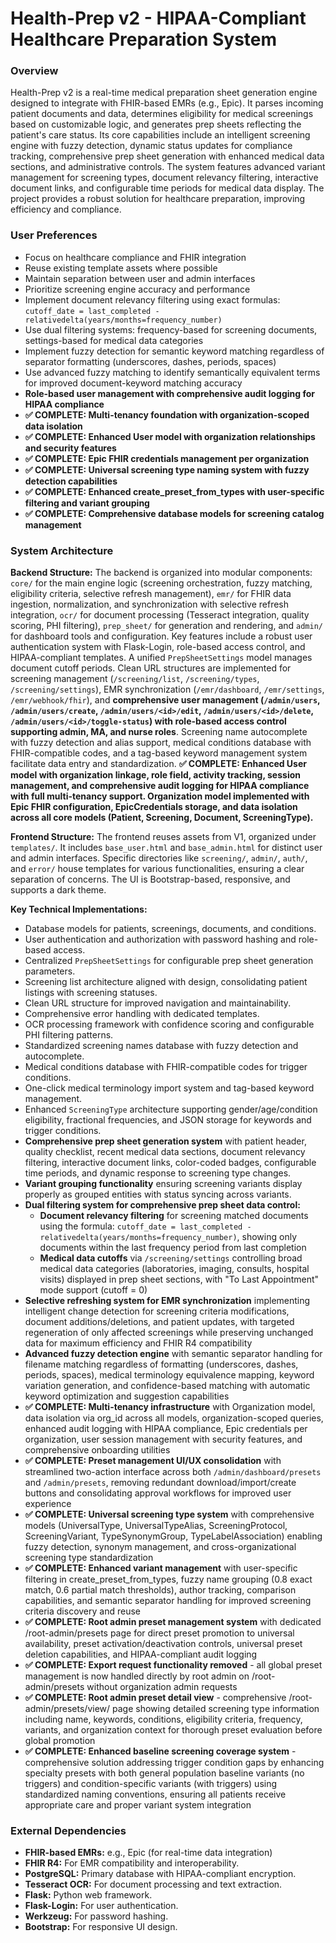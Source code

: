# Health-Prep v2 - HIPAA-Compliant Healthcare Preparation System

### Overview
Health-Prep v2 is a real-time medical preparation sheet generation engine designed to integrate with FHIR-based EMRs (e.g., Epic). It parses incoming patient documents and data, determines eligibility for medical screenings based on customizable logic, and generates prep sheets reflecting the patient's care status. Its core capabilities include an intelligent screening engine with fuzzy detection, dynamic status updates for compliance tracking, comprehensive prep sheet generation with enhanced medical data sections, and administrative controls. The system features advanced variant management for screening types, document relevancy filtering, interactive document links, and configurable time periods for medical data display. The project provides a robust solution for healthcare preparation, improving efficiency and compliance.

### User Preferences
- Focus on healthcare compliance and FHIR integration
- Reuse existing template assets where possible
- Maintain separation between user and admin interfaces
- Prioritize screening engine accuracy and performance
- Implement document relevancy filtering using exact formulas: `cutoff_date = last_completed - relativedelta(years/months=frequency_number)`
- Use dual filtering systems: frequency-based for screening documents, settings-based for medical data categories
- Implement fuzzy detection for semantic keyword matching regardless of separator formatting (underscores, dashes, periods, spaces)
- Use advanced fuzzy matching to identify semantically equivalent terms for improved document-keyword matching accuracy
- **Role-based user management with comprehensive audit logging for HIPAA compliance**
- **✅ COMPLETE: Multi-tenancy foundation with organization-scoped data isolation**
- **✅ COMPLETE: Enhanced User model with organization relationships and security features**
- **✅ COMPLETE: Epic FHIR credentials management per organization**
- **✅ COMPLETE: Universal screening type naming system with fuzzy detection capabilities**
- **✅ COMPLETE: Enhanced create_preset_from_types with user-specific filtering and variant grouping**
- **✅ COMPLETE: Comprehensive database models for screening catalog management**

### System Architecture

**Backend Structure:**
The backend is organized into modular components: `core/` for the main engine logic (screening orchestration, fuzzy matching, eligibility criteria, selective refresh management), `emr/` for FHIR data ingestion, normalization, and synchronization with selective refresh integration, `ocr/` for document processing (Tesseract integration, quality scoring, PHI filtering), `prep_sheet/` for generation and rendering, and `admin/` for dashboard tools and configuration. Key features include a robust user authentication system with Flask-Login, role-based access control, and HIPAA-compliant templates. A unified `PrepSheetSettings` model manages document cutoff periods. Clean URL structures are implemented for screening management (`/screening/list`, `/screening/types`, `/screening/settings`), EMR synchronization (`/emr/dashboard`, `/emr/settings`, `/emr/webhook/fhir`), and **comprehensive user management (`/admin/users`, `/admin/users/create`, `/admin/users/<id>/edit`, `/admin/users/<id>/delete`, `/admin/users/<id>/toggle-status`) with role-based access control supporting admin, MA, and nurse roles**. Screening name autocomplete with fuzzy detection and alias support, medical conditions database with FHIR-compatible codes, and a tag-based keyword management system facilitate data entry and standardization. **✅ COMPLETE: Enhanced User model with organization linkage, role field, activity tracking, session management, and comprehensive audit logging for HIPAA compliance with full multi-tenancy support. Organization model implemented with Epic FHIR configuration, EpicCredentials storage, and data isolation across all core models (Patient, Screening, Document, ScreeningType).**

**Frontend Structure:**
The frontend reuses assets from V1, organized under `templates/`. It includes `base_user.html` and `base_admin.html` for distinct user and admin interfaces. Specific directories like `screening/`, `admin/`, `auth/`, and `error/` house templates for various functionalities, ensuring a clear separation of concerns. The UI is Bootstrap-based, responsive, and supports a dark theme.

**Key Technical Implementations:**
- Database models for patients, screenings, documents, and conditions.
- User authentication and authorization with password hashing and role-based access.
- Centralized `PrepSheetSettings` for configurable prep sheet generation parameters.
- Screening list architecture aligned with design, consolidating patient listings with screening statuses.
- Clean URL structure for improved navigation and maintainability.
- Comprehensive error handling with dedicated templates.
- OCR processing framework with confidence scoring and configurable PHI filtering patterns.
- Standardized screening names database with fuzzy detection and autocomplete.
- Medical conditions database with FHIR-compatible codes for trigger conditions.
- One-click medical terminology import system and tag-based keyword management.
- Enhanced `ScreeningType` architecture supporting gender/age/condition eligibility, fractional frequencies, and JSON storage for keywords and trigger conditions.
- **Comprehensive prep sheet generation system** with patient header, quality checklist, recent medical data sections, document relevancy filtering, interactive document links, color-coded badges, configurable time periods, and dynamic response to screening type changes.
- **Variant grouping functionality** ensuring screening variants display properly as grouped entities with status syncing across variants.
- **Dual filtering system for comprehensive prep sheet data control:**
  - **Document relevancy filtering** for screening matched documents using the formula: `cutoff_date = last_completed - relativedelta(years/months=frequency_number)`, showing only documents within the last frequency period from last completion
  - **Medical data cutoffs** via `/screening/settings` controlling broad medical data categories (laboratories, imaging, consults, hospital visits) displayed in prep sheet sections, with "To Last Appointment" mode support (cutoff = 0)
- **Selective refreshing system for EMR synchronization** implementing intelligent change detection for screening criteria modifications, document additions/deletions, and patient updates, with targeted regeneration of only affected screenings while preserving unchanged data for maximum efficiency and FHIR R4 compatibility
- **Advanced fuzzy detection engine** with semantic separator handling for filename matching regardless of formatting (underscores, dashes, periods, spaces), medical terminology equivalence mapping, keyword variation generation, and confidence-based matching with automatic keyword optimization and suggestion capabilities
- **✅ COMPLETE: Multi-tenancy infrastructure** with Organization model, data isolation via org_id across all models, organization-scoped queries, enhanced audit logging with HIPAA compliance, Epic credentials per organization, user session management with security features, and comprehensive onboarding utilities
- **✅ COMPLETE: Preset management UI/UX consolidation** with streamlined two-action interface across both `/admin/dashboard/presets` and `/admin/presets`, removing redundant download/import/create buttons and consolidating approval workflows for improved user experience
- **✅ COMPLETE: Universal screening type system** with comprehensive models (UniversalType, UniversalTypeAlias, ScreeningProtocol, ScreeningVariant, TypeSynonymGroup, TypeLabelAssociation) enabling fuzzy detection, synonym management, and cross-organizational screening type standardization
- **✅ COMPLETE: Enhanced variant management** with user-specific filtering in create_preset_from_types, fuzzy name grouping (0.8 exact match, 0.6 partial match thresholds), author tracking, comparison capabilities, and semantic separator handling for improved screening criteria discovery and reuse
- **✅ COMPLETE: Root admin preset management system** with dedicated /root-admin/presets page for direct preset promotion to universal availability, preset activation/deactivation controls, universal preset deletion capabilities, and HIPAA-compliant audit logging
- **✅ COMPLETE: Export request functionality removed** - all global preset management is now handled directly by root admin on /root-admin/presets without organization admin requests
- **✅ COMPLETE: Root admin preset detail view** - comprehensive /root-admin/presets/view/<id> page showing detailed screening type information including name, keywords, conditions, eligibility criteria, frequency, variants, and organization context for thorough preset evaluation before global promotion
- **✅ COMPLETE: Enhanced baseline screening coverage system** - comprehensive solution addressing trigger condition gaps by enhancing specialty presets with both general population baseline variants (no triggers) and condition-specific variants (with triggers) using standardized naming conventions, ensuring all patients receive appropriate care and proper variant system integration

### External Dependencies
- **FHIR-based EMRs:** e.g., Epic (for real-time data integration)
- **FHIR R4:** For EMR compatibility and interoperability.
- **PostgreSQL:** Primary database with HIPAA-compliant encryption.
- **Tesseract OCR:** For document processing and text extraction.
- **Flask:** Python web framework.
- **Flask-Login:** For user authentication.
- **Werkzeug:** For password hashing.
- **Bootstrap:** For responsive UI design.
